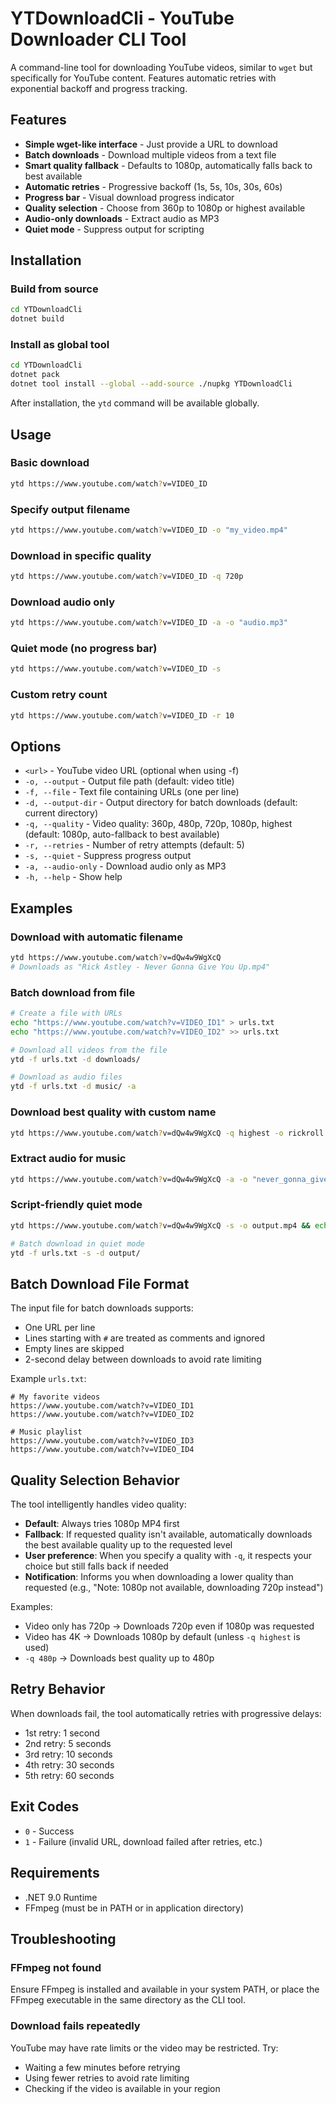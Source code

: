 # YTDownloadCli - YouTube Downloader CLI Tool

A command-line tool for downloading YouTube videos, similar to `wget` but specifically for YouTube content. Features automatic retries with exponential backoff and progress tracking.

## Features

- **Simple wget-like interface** - Just provide a URL to download
- **Batch downloads** - Download multiple videos from a text file
- **Smart quality fallback** - Defaults to 1080p, automatically falls back to best available
- **Automatic retries** - Progressive backoff (1s, 5s, 10s, 30s, 60s)
- **Progress bar** - Visual download progress indicator
- **Quality selection** - Choose from 360p to 1080p or highest available
- **Audio-only downloads** - Extract audio as MP3
- **Quiet mode** - Suppress output for scripting

## Installation

### Build from source
```bash
cd YTDownloadCli
dotnet build
```

### Install as global tool
```bash
cd YTDownloadCli
dotnet pack
dotnet tool install --global --add-source ./nupkg YTDownloadCli
```

After installation, the `ytd` command will be available globally.

## Usage

### Basic download
```bash
ytd https://www.youtube.com/watch?v=VIDEO_ID
```

### Specify output filename
```bash
ytd https://www.youtube.com/watch?v=VIDEO_ID -o "my_video.mp4"
```

### Download in specific quality
```bash
ytd https://www.youtube.com/watch?v=VIDEO_ID -q 720p
```

### Download audio only
```bash
ytd https://www.youtube.com/watch?v=VIDEO_ID -a -o "audio.mp3"
```

### Quiet mode (no progress bar)
```bash
ytd https://www.youtube.com/watch?v=VIDEO_ID -s
```

### Custom retry count
```bash
ytd https://www.youtube.com/watch?v=VIDEO_ID -r 10
```

## Options

- `<url>` - YouTube video URL (optional when using -f)
- `-o, --output` - Output file path (default: video title)
- `-f, --file` - Text file containing URLs (one per line)
- `-d, --output-dir` - Output directory for batch downloads (default: current directory)
- `-q, --quality` - Video quality: 360p, 480p, 720p, 1080p, highest (default: 1080p, auto-fallback to best available)
- `-r, --retries` - Number of retry attempts (default: 5)
- `-s, --quiet` - Suppress progress output
- `-a, --audio-only` - Download audio only as MP3
- `-h, --help` - Show help

## Examples

### Download with automatic filename
```bash
ytd https://www.youtube.com/watch?v=dQw4w9WgXcQ
# Downloads as "Rick Astley - Never Gonna Give You Up.mp4"
```

### Batch download from file
```bash
# Create a file with URLs
echo "https://www.youtube.com/watch?v=VIDEO_ID1" > urls.txt
echo "https://www.youtube.com/watch?v=VIDEO_ID2" >> urls.txt

# Download all videos from the file
ytd -f urls.txt -d downloads/

# Download as audio files
ytd -f urls.txt -d music/ -a
```

### Download best quality with custom name
```bash
ytd https://www.youtube.com/watch?v=dQw4w9WgXcQ -q highest -o rickroll.mp4
```

### Extract audio for music
```bash
ytd https://www.youtube.com/watch?v=dQw4w9WgXcQ -a -o "never_gonna_give_you_up.mp3"
```

### Script-friendly quiet mode
```bash
ytd https://www.youtube.com/watch?v=dQw4w9WgXcQ -s -o output.mp4 && echo "Download complete"

# Batch download in quiet mode
ytd -f urls.txt -s -d output/
```

## Batch Download File Format

The input file for batch downloads supports:
- One URL per line
- Lines starting with `#` are treated as comments and ignored
- Empty lines are skipped
- 2-second delay between downloads to avoid rate limiting

Example `urls.txt`:
```
# My favorite videos
https://www.youtube.com/watch?v=VIDEO_ID1
https://www.youtube.com/watch?v=VIDEO_ID2

# Music playlist
https://www.youtube.com/watch?v=VIDEO_ID3
https://www.youtube.com/watch?v=VIDEO_ID4
```

## Quality Selection Behavior

The tool intelligently handles video quality:
- **Default**: Always tries 1080p MP4 first
- **Fallback**: If requested quality isn't available, automatically downloads the best available quality up to the requested level
- **User preference**: When you specify a quality with `-q`, it respects your choice but still falls back if needed
- **Notification**: Informs you when downloading a lower quality than requested (e.g., "Note: 1080p not available, downloading 720p instead")

Examples:
- Video only has 720p → Downloads 720p even if 1080p was requested
- Video has 4K → Downloads 1080p by default (unless `-q highest` is used)
- `-q 480p` → Downloads best quality up to 480p

## Retry Behavior

When downloads fail, the tool automatically retries with progressive delays:
- 1st retry: 1 second
- 2nd retry: 5 seconds
- 3rd retry: 10 seconds
- 4th retry: 30 seconds
- 5th retry: 60 seconds

## Exit Codes

- `0` - Success
- `1` - Failure (invalid URL, download failed after retries, etc.)

## Requirements

- .NET 9.0 Runtime
- FFmpeg (must be in PATH or in application directory)

## Troubleshooting

### FFmpeg not found
Ensure FFmpeg is installed and available in your system PATH, or place the FFmpeg executable in the same directory as the CLI tool.

### Download fails repeatedly
YouTube may have rate limits or the video may be restricted. Try:
- Waiting a few minutes before retrying
- Using fewer retries to avoid rate limiting
- Checking if the video is available in your region